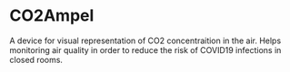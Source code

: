 # CO2Ampel
A device for visual representation of  CO2 concentraition in the air. Helps monitoring air quality in order to reduce the risk of COVID19 infections in closed rooms.
